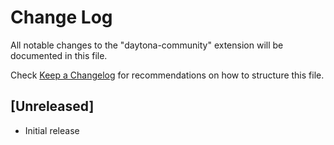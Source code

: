 # Change Log

All notable changes to the "daytona-community" extension will be documented in this file.

Check [Keep a Changelog](http://keepachangelog.com/) for recommendations on how to structure this file.

## [Unreleased]

- Initial release